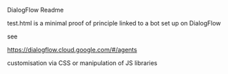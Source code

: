 ﻿DialogFlow Readme

test.html is a minimal proof of principle linked to a bot set up on DialogFlow

see

<https://dialogflow.cloud.google.com/#/agents>

customisation via CSS or manipulation of JS libraries

